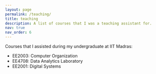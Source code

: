 ```yaml
---
layout: page
permalink: /teaching/
title: teaching
description: A list of courses that I was a teaching assistant for.
nav: true
nav_order: 6
---
```


Courses that I assisted during my undergraduate at IIT Madras:
- EE2003: Computer Organization
- EE4708: Data Analytics Laboratory
- EE2001: Digital Systems


